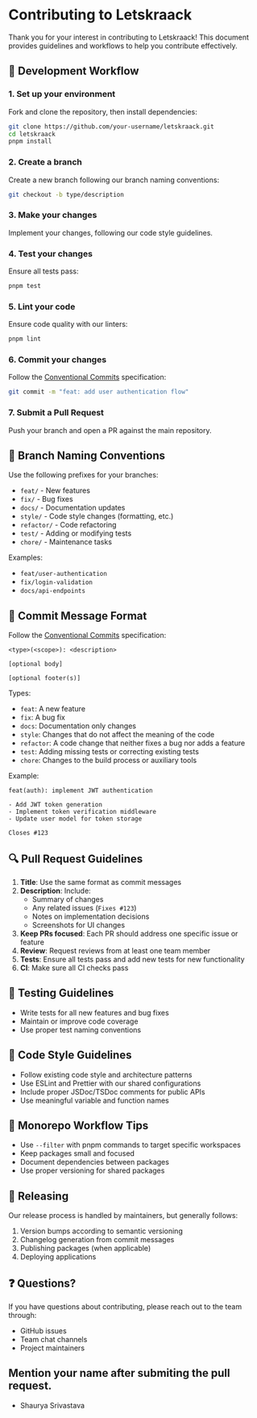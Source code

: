 # Contributing to Letskraack

Thank you for your interest in contributing to Letskraack! This document provides guidelines and workflows to help you contribute effectively.

## 🌱 Development Workflow

### 1. Set up your environment

Fork and clone the repository, then install dependencies:

```bash
git clone https://github.com/your-username/letskraack.git
cd letskraack
pnpm install
```

### 2. Create a branch

Create a new branch following our branch naming conventions:

```bash
git checkout -b type/description
```

### 3. Make your changes

Implement your changes, following our code style guidelines.

### 4. Test your changes

Ensure all tests pass:

```bash
pnpm test
```

### 5. Lint your code

Ensure code quality with our linters:

```bash
pnpm lint
```

### 6. Commit your changes

Follow the [Conventional Commits](https://www.conventionalcommits.org/) specification:

```bash
git commit -m "feat: add user authentication flow"
```

### 7. Submit a Pull Request

Push your branch and open a PR against the main repository.

## 🌿 Branch Naming Conventions

Use the following prefixes for your branches:

- `feat/` - New features
- `fix/` - Bug fixes
- `docs/` - Documentation updates
- `style/` - Code style changes (formatting, etc.)
- `refactor/` - Code refactoring
- `test/` - Adding or modifying tests
- `chore/` - Maintenance tasks

Examples:
- `feat/user-authentication`
- `fix/login-validation`
- `docs/api-endpoints`

## 📝 Commit Message Format

Follow the [Conventional Commits](https://www.conventionalcommits.org/) specification:

```
<type>(<scope>): <description>

[optional body]

[optional footer(s)]
```

Types:
- `feat`: A new feature
- `fix`: A bug fix
- `docs`: Documentation only changes
- `style`: Changes that do not affect the meaning of the code
- `refactor`: A code change that neither fixes a bug nor adds a feature
- `test`: Adding missing tests or correcting existing tests
- `chore`: Changes to the build process or auxiliary tools

Example:
```
feat(auth): implement JWT authentication

- Add JWT token generation
- Implement token verification middleware
- Update user model for token storage

Closes #123
```

## 🔍 Pull Request Guidelines

1. **Title**: Use the same format as commit messages
2. **Description**: Include:
   - Summary of changes
   - Any related issues (`Fixes #123`)
   - Notes on implementation decisions
   - Screenshots for UI changes
3. **Keep PRs focused**: Each PR should address one specific issue or feature
4. **Review**: Request reviews from at least one team member
5. **Tests**: Ensure all tests pass and add new tests for new functionality
6. **CI**: Make sure all CI checks pass

## 🧪 Testing Guidelines

- Write tests for all new features and bug fixes
- Maintain or improve code coverage
- Use proper test naming conventions

## 🎨 Code Style Guidelines

- Follow existing code style and architecture patterns
- Use ESLint and Prettier with our shared configurations
- Include proper JSDoc/TSDoc comments for public APIs
- Use meaningful variable and function names

## 🔄 Monorepo Workflow Tips

- Use `--filter` with pnpm commands to target specific workspaces
- Keep packages small and focused
- Document dependencies between packages
- Use proper versioning for shared packages

## 🚀 Releasing

Our release process is handled by maintainers, but generally follows:

1. Version bumps according to semantic versioning
2. Changelog generation from commit messages
3. Publishing packages (when applicable)
4. Deploying applications

## ❓ Questions?

If you have questions about contributing, please reach out to the team through:
- GitHub issues
- Team chat channels
- Project maintainers

## Mention your name after submiting the pull request.

- Shaurya Srivastava